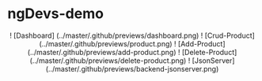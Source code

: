 # ngDevs-demo

<p align="center">
! [Dashboard] (../master/.github/previews/dashboard.png)
! [Crud-Product] (../master/.github/previews/product.png)
! [Add-Product]  (../master/.github/previews/add-product.png)
! [Delete-Product]  (../master/.github/previews/delete-product.png)
! [JsonServer]  (../master/.github/previews/backend-jsonserver.png)
</p>
